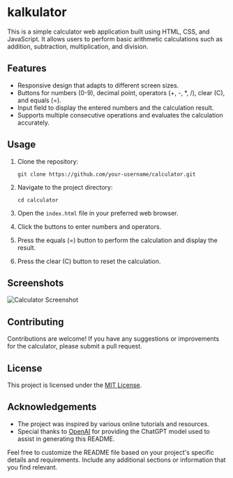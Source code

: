 # kalkulator

This is a simple calculator web application built using HTML, CSS, and JavaScript. It allows users to perform basic arithmetic calculations such as addition, subtraction, multiplication, and division.

## Features

- Responsive design that adapts to different screen sizes.
- Buttons for numbers (0-9), decimal point, operators (+, -, *, /), clear (C), and equals (=).
- Input field to display the entered numbers and the calculation result.
- Supports multiple consecutive operations and evaluates the calculation accurately.

## Usage

1. Clone the repository:

   ```shell
   git clone https://github.com/your-username/calculator.git
   ```

2. Navigate to the project directory:

   ```shell
   cd calculator
   ```

3. Open the `index.html` file in your preferred web browser.

4. Click the buttons to enter numbers and operators.

5. Press the equals (=) button to perform the calculation and display the result.

6. Press the clear (C) button to reset the calculation.

## Screenshots

![Calculator Screenshot](caculator.png)

## Contributing

Contributions are welcome! If you have any suggestions or improvements for the calculator, please submit a pull request. 

## License

This project is licensed under the [MIT License](LICENSE).

## Acknowledgements

- The project was inspired by various online tutorials and resources.
- Special thanks to [OpenAI](https://openai.com/) for providing the ChatGPT model used to assist in generating this README.

Feel free to customize the README file based on your project's specific details and requirements. Include any additional sections or information that you find relevant.
